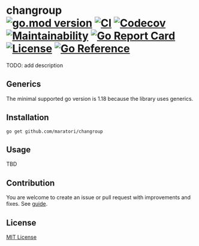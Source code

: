 # changroup <br> [![go.mod version][go-img]][go-url] [![CI][ci-img]][ci-url] [![Codecov][codecov-img]][codecov-url] [![Maintainability][codeclimate-img]][codeclimate-url] [![Go Report Card][goreportcard-img]][goreportcard-url] [![License][license-img]][license-url] [![Go Reference][godoc-img]][godoc-url]


TODO: add description

## Generics

The minimal supported go version is 1.18 because the library uses generics.

## Installation

```shell
go get github.com/maratori/changroup
```

## Usage

TBD

## Contribution

You are welcome to create an issue or pull request with improvements and fixes. See [guide](/.github/CONTRIBUTING.md).

## License

[MIT License][license-url]


[go-img]: https://img.shields.io/github/go-mod/go-version/maratori/changroup
[go-url]: /go.mod
[ci-img]: https://github.com/maratori/changroup/actions/workflows/ci.yml/badge.svg
[ci-url]: https://github.com/maratori/changroup/actions/workflows/ci.yml
[codecov-img]: https://codecov.io/gh/maratori/changroup/branch/main/graph/badge.svg?token=vbDpr5rl0h
[codecov-url]: https://codecov.io/gh/maratori/changroup
[codeclimate-img]: https://api.codeclimate.com/v1/badges/ff2cd8265ab506c847d4/maintainability
[codeclimate-url]: https://codeclimate.com/github/maratori/changroup/maintainability
[goreportcard-img]: https://goreportcard.com/badge/github.com/maratori/changroup
[goreportcard-url]: https://goreportcard.com/report/github.com/maratori/changroup
[license-img]: https://img.shields.io/github/license/maratori/changroup.svg
[license-url]: /LICENSE
[godoc-img]: https://pkg.go.dev/badge/github.com/maratori/changroup.svg
[godoc-url]: https://pkg.go.dev/github.com/maratori/changroup
